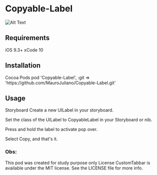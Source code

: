 # Copyable-Label

![Alt Text](https://media.giphy.com/media/7hEW39u8XfRESKGASJ/giphy.gif)


<h2>Requirements</h2>

iOS 9.3+
xCode 10

<h2>Installation</h2>
Cocoa Pods
pod 'Copyable-Label', :git => 'https://github.com/MauroJuliano/Copyable-Label.git'

<h2>Usage</h2>

Storyboard
Create a new UILabel in your storyboard.

Set the class of the UILabel to CopyableLabel in your Storyboard or nib.

Press and hold the label to activate pop over.

Select Copy, and that's it.

<h3> Obs: </h3>
This pod was created for study purpose only
License
CustomTabbar is available under the MIT license. See the LICENSE file for more info.
